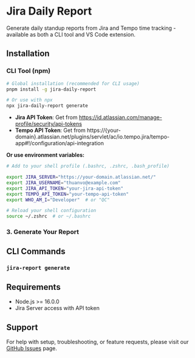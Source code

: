 # Jira Daily Report

Generate daily standup reports from Jira and Tempo time tracking - available as both a CLI tool and VS Code extension.


## Installation

### CLI Tool (npm)

```bash
# Global installation (recommended for CLI usage)
pnpm install -g jira-daily-report

# Or use with npx
npx jira-daily-report generate
```


- **Jira API Token**: Get from https://id.atlassian.com/manage-profile/security/api-tokens
- **Tempo API Token**: Get from https://{your-domain}.atlassian.net/plugins/servlet/ac/io.tempo.jira/tempo-app#!/configuration/api-integration

**Or use environment variables:**

```bash
# Add to your shell profile (.bashrc, .zshrc, .bash_profile)

export JIRA_SERVER="https://your-domain.atlassian.net/"
export JIRA_USERNAME="thuanvo@example.com"
export JIRA_API_TOKEN="your-jira-api-token"
export TEMPO_API_TOKEN="your-tempo-api-token"
export WHO_AM_I="Developer"  # or "QC"

# Reload your shell configuration
source ~/.zshrc  # or ~/.bashrc
```

### 3. Generate Your Report
## CLI Commands

### `jira-report generate`


## Requirements

- Node.js >= 16.0.0
- Jira Server access with API token

## Support

For help with setup, troubleshooting, or feature requests, please visit our [GitHub Issues](https://github.com/voxuanthuan/daily-report/issues) page.

